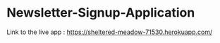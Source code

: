 # Newsletter-Signup-Application
Link to the live app : https://sheltered-meadow-71530.herokuapp.com/  
